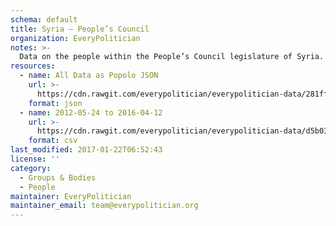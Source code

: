 ```yaml
---
schema: default
title: Syria — People’s Council
organization: EveryPolitician
notes: >-
  Data on the people within the People’s Council legislature of Syria.
resources:
  - name: All Data as Popolo JSON
    url: >-
      https://cdn.rawgit.com/everypolitician/everypolitician-data/281ff5f6deed1e3227b7b51c4a5ee366c9215a0f/data/Syria/Majlis/ep-popolo-v1.0.json
    format: json
  - name: 2012-05-24 to 2016-04-12
    url: >-
      https://cdn.rawgit.com/everypolitician/everypolitician-data/d5b0308b90f8e4282664646e4c535d7d5c58a318/data/Syria/Majlis/term-2012.csv
    format: csv
last_modified: 2017-01-22T06:52:43
license: ''
category:
  - Groups & Bodies
  - People
maintainer: EveryPolitician
maintainer_email: team@everypolitician.org
---
```

